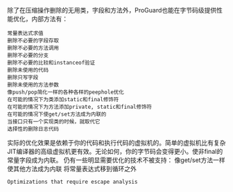 除了在压缩操作删除的无用类，字段和方法外，ProGuard也能在字节码级提供性能优化，内部方法有：
```  
常量表达式求值
删除不必要的字段存取
删除不必要的方法调用
删除不必要的分支
删除不必要的比较和instanceof验证
删除未使用的代码
删除只写字段
删除未使用的方法参数
像push/pop简化一样的各种各样的peephole优化
在可能的情况下为类添加static和final修饰符
在可能的情况下为方法添加private, static和final修饰符
在可能的情况下使get/set方法成为内联的
当接口只有一个实现类的时候，就取代它
选择性的删除日志代码
```
实际的优化效果是依赖于你的代码和执行代码的虚拟机的。简单的虚拟机比有复杂JIT编译器的高级虚拟机更有效。无论如何，你的字节码会变得更小。使非final的常量字段成为内联。
仍有一些明显需要优化的技术不被支持：
像get/set方法一样使其他方法成为内联
将常量表达式移到循环之外
```  
Optimizations that require escape analysis
```

